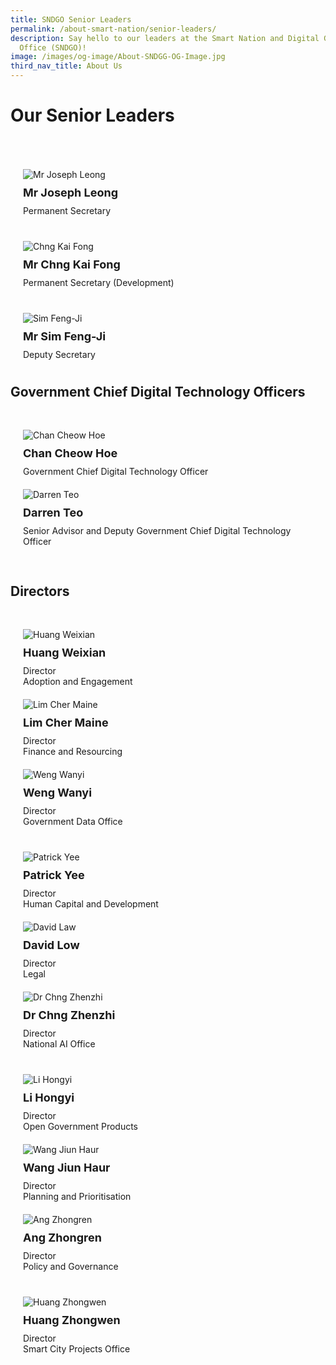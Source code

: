 ```yaml
---
title: SNDGO Senior Leaders
permalink: /about-smart-nation/senior-leaders/
description: Say hello to our leaders at the Smart Nation and Digital Government
  Office (SNDGO)!
image: /images/og-image/About-SNDGG-OG-Image.jpg
third_nav_title: About Us
---
```

# Our Senior Leaders

<div class="row" style="padding: 40px 0px 0px 0px;">

<div class="col" style="padding: 10px 20px 10px 20px">

<div style="width:100%;display:flex;justify-content:left;"><div style="width:500px;"><img src="/images/abt-smart-nation/Leaders/Joseph-Leong.jpg" alt="Mr Joseph Leong"></div></div><div style="font-size:18px;padding: 10px 0px 10px 0px"><b>Mr Joseph Leong</b></div>Permanent Secretary<br></div>

</div>	
	
<div class="row" style="padding: 20px 0px 0px 0px;">	
	
<div class="col" style="padding: 10px 20px 10px 20px">

<div style="width:100%;display:flex;justify-content:left;"><div style="width:500px;"><img src="/images/abt-smart-nation/Leaders/Chng-Kai-Fong.jpg" alt="Chng Kai Fong"></div></div><div style="font-size:18px;padding: 10px 0px 10px 0px"><b>Mr Chng Kai Fong</b></div>Permanent Secretary (Development)<br></div>

</div>	
	
<div class="row" style="padding: 20px 0px 0px 0px;">		
	
<div class="col" style="padding: 10px 20px 10px 20px">

<div style="width:100%;display:flex;justify-content:left;"><div style="width:500px;"><img src="/images/abt-smart-nation/Leaders/Sim-Feng-Ji.jpg" alt="Sim Feng-Ji"></div></div><div style="font-size:18px;padding: 10px 0px 10px 0px"><b>Mr Sim Feng-Ji</b></div>Deputy Secretary</div>

</div>

## Government Chief Digital Technology Officers

<div class="row" style="padding: 20px 0px 0px 0px;">

<div class="col" style="padding: 10px 20px 10px 20px">

<div style="width:100%;display:flex;justify-content:left;"><div style="width:200px;"><img src="/images/abt-smart-nation/Leaders/Chan-Cheow-Hoe-2.jpg" alt="Chan Cheow Hoe"></div></div><div style="font-size:18px;padding: 10px 0px 10px 0px"><b>Chan Cheow Hoe</b></div>Government Chief Digital Technology Officer<br></div>

<div class="col" style="padding: 10px 20px 10px 20px">

<div style="width:100%;display:flex;justify-content:left;"><div style="width:200px;"><img src="/images/abt-smart-nation/Leaders/Darren-Teo-2.jpg" alt="Darren Teo"></div></div><div style="font-size:18px;padding: 10px 0px 10px 0px"><b>Darren Teo</b></div>Senior Advisor and Deputy Government Chief Digital Technology Officer<br></div>


<div class="col" style="padding: 10px 20px 10px 20px"></div>	
	
</div>

## Directors

<div class="row" style="padding: 20px 0px 0px 0px;">

<div class="col" style="padding: 10px 20px 10px 20px">

<div style="width:100%;display:flex;justify-content:left;"><div style="width:200px;"><img src="/images/abt-smart-nation/Leaders/Weixian-2.jpg" alt="Huang Weixian"></div></div><div style="font-size:18px;padding: 10px 0px 10px 0px"><b>Huang Weixian</b></div>Director<br>Adoption and Engagement</div>	
	
<div class="col" style="padding: 10px 20px 10px 20px">

<div style="width:100%;display:flex;justify-content:left;"><div style="width:200px;"><img src="/images/abt-smart-nation/Leaders/Cher-Maine-2.jpg" alt="Lim Cher Maine"></div></div><div style="font-size:18px;padding: 10px 0px 10px 0px"><b>Lim Cher Maine</b></div>Director<br>Finance and Resourcing<br></div>

<div class="col" style="padding: 10px 20px 10px 20px">

<div style="width:100%;display:flex;justify-content:left;"><div style="width:200px;"><img src="/images/abt-smart-nation/Leaders/Weng-Wanyi-2.jpg" alt="Weng Wanyi"></div></div><div style="font-size:18px;padding: 10px 0px 10px 0px"><b>Weng Wanyi</b></div>Director<br>Government Data Office<br></div>

</div>

<div class="row" style="padding: 20px 0px 0px 0px;">	

<div class="col" style="padding: 10px 20px 10px 20px">	
	
<div style="width:100%;display:flex;justify-content:left;"><div style="width:200px;"><img src="/images/abt-smart-nation/Leaders/Patrick-Yee-2.jpg" alt="Patrick Yee"></div></div><div style="font-size:18px;padding: 10px 0px 10px 0px"><b>Patrick Yee</b></div>Director<br>Human Capital and Development<br></div>	


<div class="col" style="padding: 10px 20px 10px 20px">

<div style="width:100%;display:flex;justify-content:left;"><div style="width:200px;"><img src="/images/abt-smart-nation/Leaders/david-low.jpeg" alt="David Law"></div></div><div style="font-size:18px;padding: 10px 0px 10px 0px"><b>David Low</b></div>Director<br>Legal<br></div>	
	
<div class="col" style="padding: 10px 20px 10px 20px">

<div style="width:100%;display:flex;justify-content:left;"><div style="width:200px;"><img src="/images/abt-smart-nation/Leaders/Chng-Zhen-Zhi-2.jpg" alt="Dr Chng Zhenzhi"></div></div><div style="font-size:18px;padding: 10px 0px 10px 0px"><b>Dr Chng Zhenzhi</b></div>Director<br>National AI Office<br></div>
	
</div>

<div class="row" style="padding: 20px 0px 0px 0px;">	

<div class="col" style="padding: 10px 20px 10px 20px">

<div style="width:100%;display:flex;justify-content:left;"><div style="width:200px;"><img src="/images/abt-smart-nation/Leaders/Li-Hong-Yi-2.jpg" alt="Li Hongyi"></div></div><div style="font-size:18px;padding: 10px 0px 10px 0px"><b>Li Hongyi</b></div>Director<br>Open Government Products</div>		
	
<div class="col" style="padding: 10px 20px 10px 20px">

<div style="width:100%;display:flex;justify-content:left;"><div style="width:200px;"><img src="/images/abt-smart-nation/Leaders/Wang-Jiun-Haur-2.jpg" alt="Wang Jiun Haur"></div></div><div style="font-size:18px;padding: 10px 0px 10px 0px"><b>Wang Jiun Haur</b></div>Director<br>Planning and Prioritisation<br></div>

<div class="col" style="padding: 10px 20px 10px 20px">

<div style="width:100%;display:flex;justify-content:left;"><div style="width:200px;"><img src="/images/abt-smart-nation/Leaders/Zhong-Ren-2.jpg" alt="Ang Zhongren"></div></div><div style="font-size:18px;padding: 10px 0px 10px 0px"><b>Ang Zhongren</b></div>Director<br>Policy and Governance<br></div>	

</div>

<div class="row" style="padding: 20px 0px 0px 0px;">	
	
<div class="col" style="padding: 10px 20px 10px 20px">

<div style="width:100%;display:flex;justify-content:left;"><div style="width:200px;"><img src="/images/abt-smart-nation/Leaders/Zhong-Wen-2.jpg" alt="Huang Zhongwen"></div></div><div style="font-size:18px;padding: 10px 0px 10px 0px"><b>Huang Zhongwen</b></div>Director<br>Smart City Projects Office<br></div>

<div class="col" style="padding: 10px 20px 10px 20px">

<div class="col" style="padding: 10px 20px 10px 20px">

</div></div></div>